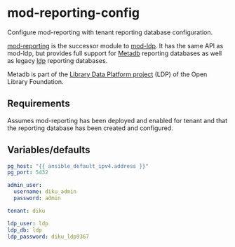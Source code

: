# mod-reporting-config

Configure mod-reporting with tenant reporting database configuration.

[mod-reporting](https://github.com/folio-org/mod-reporting) is the successor module to [mod-ldp](https://github.com/folio-org/mod-ldp). It has the same API as mod-ldp, but provides full support for [Metadb](https://github.com/metadb-project/metadb) reporting databases as well as legacy [ldp](https://github.com/library-data-platform/ldp) reporting databases.

Metadb is part of the [Library Data Platform project](https://librarydataplatform.org/) (LDP) of the Open Library Foundation.

## Requirements

Assumes mod-reporting has been deployed and enabled for tenant and that the reporting database has been created and configured.

## Variables/defaults
```yaml
pg_host: "{{ ansible_default_ipv4.address }}"
pg_port: 5432

admin_user:
  username: diku_admin
  password: admin

tenant: diku

ldp_user: ldp
ldp_db: ldp
ldp_password: diku_ldp9367
```
